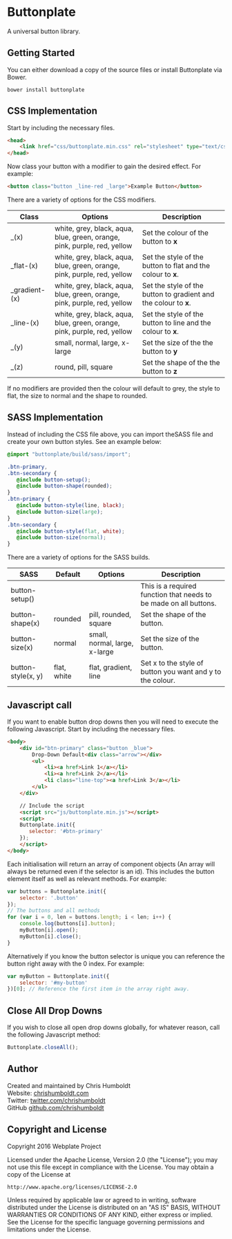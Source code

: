 # Buttonplate
A universal button library.

## Getting Started
You can either download a copy of the source files or install Buttonplate via Bower.

```
bower install buttonplate
```

## CSS Implementation
Start by including the necessary files.

```html
<head>
	<link href="css/buttonplate.min.css" rel="stylesheet" type="text/css">
</head>
```

Now class your button with a modifier to gain the desired effect. For example:

```html
<button class="button _line-red _large">Example Button</button>
```

There are a variety of options for the CSS modifiers.

| Class | Options | Description |
| ---- |  ---- | ---- |
| _(x) | white, grey, black, aqua, blue, green, orange, pink, purple, red, yellow | Set the colour of the button to **x** |
| _flat-(x) | white, grey, black, aqua, blue, green, orange, pink, purple, red, yellow | Set the style of the button to flat and the colour to **x**. |
| _gradient-(x) | white, grey, black, aqua, blue, green, orange, pink, purple, red, yellow | Set the style of the button to gradient and the colour to **x**. |
| _line-(x) | white, grey, black, aqua, blue, green, orange, pink, purple, red, yellow | Set the style of the button to line and the colour to **x**. |
| _(y) | small, normal, large, x-large | Set the size of the the button to **y** |
| _(z) | round, pill, square | Set the shape of the the button to **z** |

If no modifiers are provided then the colour will default to grey, the style to flat, the size to normal and the shape to rounded.

## SASS Implementation
Instead of including the CSS file above, you can import theSASS file and create your own button styles. See an example below:

```scss
@import "buttonplate/build/sass/import";

.btn-primary,
.btn-secondary {
   @include button-setup();
   @include button-shape(rounded);
}
.btn-primary {
   @include button-style(line, black);
   @include button-size(large);
}
.btn-secondary {
   @include button-style(flat, white);
   @include button-size(normal);
}
```

There are a variety of options for the SASS builds.

| SASS | Default | Options | Description |
| ---- | ---- | ---- | ---- |
| button-setup() | | | This is a required function that needs to be made on all buttons. |
| button-shape(x) | rounded | pill, rounded, square | Set the shape of the button. |
| button-size(x) | normal | small, normal, large, x-large | Set the size of the button. |
| button-style(x, y) | flat, white | flat, gradient, line | Set x to the style of button you want and y to the colour. |

## Javascript call
If you want to enable button drop downs then you will need to execute the following Javascript. Start by including the necessary files.

```html
<body>
	<div id="btn-primary" class="button _blue">
		Drop-Down Default<div class="arrow"></div>
		<ul>
			<li><a href>Link 1</a></li>
			<li><a href>Link 2</a></li>
			<li class="line-top"><a href>Link 3</a></li>
		</ul>
	</div>

	// Include the script
	<script src="js/buttonplate.min.js"></script>
	<script>
	Buttonplate.init({
	   selector: '#btn-primary'
	});
	</script>
</body>
```

Each initialisation will return an array of component objects (An array will always be returned even if the selector is an id). This includes the button element itself as well as relevant methods. For example:

```javascript
var buttons = Buttonplate.init({
	selector: '.button'
});
// The buttons and all methods
for (var i = 0, len = buttons.length; i < len; i++) {
	console.log(buttons[i].button);
	myButton[i].open();
	myButton[i].close();
}
```

Alternatively if you know the button selector is unique you can reference the button right away with the 0 index. For example:

```javascript
var myButton = Buttonplate.init({
	selector: '#my-button'
})[0]; // Reference the first item in the array right away.
```

## Close All Drop Downs
If you wish to close all open drop downs globally, for whatever reason, call the following Javascript method:

```javascript
Buttonplate.closeAll();
```

## Author
Created and maintained by Chris Humboldt<br>
Website: <a href="http://chrishumboldt.com/">chrishumboldt.com</a><br>
Twitter: <a href="https://twitter.com/chrishumboldt">twitter.com/chrishumboldt</a><br>
GitHub <a href="https://github.com/chrishumboldt">github.com/chrishumboldt</a><br>

## Copyright and License
Copyright 2016 Webplate Project

Licensed under the Apache License, Version 2.0 (the "License");
you may not use this file except in compliance with the License.
You may obtain a copy of the License at

    http://www.apache.org/licenses/LICENSE-2.0

Unless required by applicable law or agreed to in writing, software
distributed under the License is distributed on an "AS IS" BASIS,
WITHOUT WARRANTIES OR CONDITIONS OF ANY KIND, either express or implied.
See the License for the specific language governing permissions and
limitations under the License.
